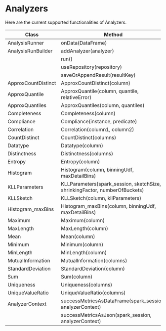 # Analyzers 

Here are the current supported functionalities of Analyzers. 

| Class               | Method                                          | Status |
|---------------------|-------------------------------------------------|:------:|
| AnalysisRunner      | onData(DataFrame)                               | Done   |
| AnalysisRunBuilder  | addAnalyzer(analyzer)                           | Done   |
|                     | run()                                           | Done   |
|                     | useRepository(repository)                       | Done   |
|                     | saveOrAppendResult(resultKey)                   | Done   |
| ApproxCountDistinct | ApproxCountDistinct(column)                     | Done   |
| ApproxQuantile      | ApproxQuantile(column, quantile, relativeError) | Done       |
| ApproxQuantiles     | ApproxQuantiles(column, quantiles)           |  Done      |
| Completeness          | Completeness(column)          |      Done     |
| Compliance | Compliance(instance, predicate) | Done|
| Correlation | Correlation(column1, column2) | Done| 
| CountDistinct | CountDistinct(columns) | Done| 
| Datatype | Datatype(column) | Done| 
| Distinctness | Distinctness(columns) | Done| 
| Entropy | Entropy(column) | Done| 
| Histogram | Histogram(column, binningUdf, maxDetailBins) | Done|
| KLLParameters | KLLParameters(spark_session, sketchSize, shrinkingFactor, numberOfBuckets) | Done|
| KLLSketch | KLLSketch(column, kllParameters) | Done | 
| Histogram_maxBins | Histogram_maxBins(column, binningUdf, maxDetailBins) | Done | 
| Maximum | Maximum(column) | Done| 
| MaxLength | MaxLength(column) | Done| 
| Mean | Mean(column) | Done| 
| Minimum | Minimum(column) | Done| 
| MinLength | MinLength(column) | Done| 
| MutualInformation | MutualInformation(columns) | Done| 
| StandardDeviation | StandardDeviation(column) | Done| 
| Sum | Sum(column) | Done| 
| Uniqueness | Uniqueness(columns) | Done| 
| UniqueValueRatio | UniqueValueRatio(columns) | Done|
| AnalyzerContext | successMetricsAsDataFrame(spark_session, analyzerContext) | Done |
|   | successMetricsAsJson(spark_session, analyzerContext) | Done |


 